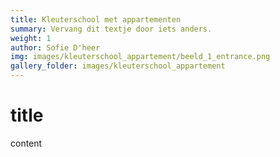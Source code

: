 ```yaml
---
title: Kleuterschool met appartementen
summary: Vervang dit textje door iets anders.
weight: 1
author: Sofie D'heer
img: images/kleuterschool_appartement/beeld_1_entrance.png
gallery_folder: images/kleuterschool_appartement
---
```

# title

content
